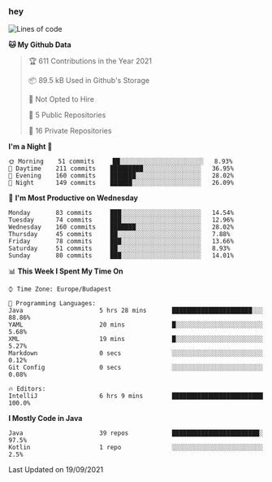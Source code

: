 ### hey

<!--START_SECTION:waka-->
![Lines of code](https://img.shields.io/badge/From%20Hello%20World%20I%27ve%20Written-73599%20lines%20of%20code-blue)

**🐱 My Github Data** 

> 🏆 611 Contributions in the Year 2021
 > 
> 📦 89.5 kB Used in Github's Storage 
 > 
> 🚫 Not Opted to Hire
 > 
> 📜 5 Public Repositories 
 > 
> 🔑 16 Private Repositories  
 > 
**I'm a Night 🦉** 

```text
🌞 Morning    51 commits     ██░░░░░░░░░░░░░░░░░░░░░░░   8.93% 
🌆 Daytime    211 commits    █████████░░░░░░░░░░░░░░░░   36.95% 
🌃 Evening    160 commits    ███████░░░░░░░░░░░░░░░░░░   28.02% 
🌙 Night      149 commits    ██████░░░░░░░░░░░░░░░░░░░   26.09%

```
📅 **I'm Most Productive on Wednesday** 

```text
Monday       83 commits     ███░░░░░░░░░░░░░░░░░░░░░░   14.54% 
Tuesday      74 commits     ███░░░░░░░░░░░░░░░░░░░░░░   12.96% 
Wednesday    160 commits    ███████░░░░░░░░░░░░░░░░░░   28.02% 
Thursday     45 commits     ██░░░░░░░░░░░░░░░░░░░░░░░   7.88% 
Friday       78 commits     ███░░░░░░░░░░░░░░░░░░░░░░   13.66% 
Saturday     51 commits     ██░░░░░░░░░░░░░░░░░░░░░░░   8.93% 
Sunday       80 commits     ███░░░░░░░░░░░░░░░░░░░░░░   14.01%

```


📊 **This Week I Spent My Time On** 

```text
⌚︎ Time Zone: Europe/Budapest

💬 Programming Languages: 
Java                     5 hrs 28 mins       ██████████████████████░░░   88.86% 
YAML                     20 mins             █░░░░░░░░░░░░░░░░░░░░░░░░   5.68% 
XML                      19 mins             █░░░░░░░░░░░░░░░░░░░░░░░░   5.27% 
Markdown                 0 secs              ░░░░░░░░░░░░░░░░░░░░░░░░░   0.12% 
Git Config               0 secs              ░░░░░░░░░░░░░░░░░░░░░░░░░   0.08%

🔥 Editors: 
IntelliJ                 6 hrs 9 mins        █████████████████████████   100.0%

```

**I Mostly Code in Java** 

```text
Java                     39 repos            ████████████████████████░   97.5% 
Kotlin                   1 repo              ░░░░░░░░░░░░░░░░░░░░░░░░░   2.5%

```



 Last Updated on 19/09/2021
<!--END_SECTION:waka-->
